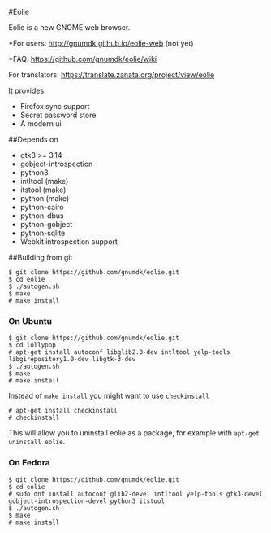 #Eolie


Eolie is a new GNOME web browser.


*For users: http://gnumdk.github.io/eolie-web (not yet)

*FAQ: https://github.com/gnumdk/eolie/wiki

For translators: https://translate.zanata.org/project/view/eolie

It provides:
- Firefox sync support
- Secret password store
- A modern ui

##Depends on
- gtk3 >= 3.14
- gobject-introspection
- python3
- intltool (make)
- itstool (make)
- python (make)
- python-cairo
- python-dbus
- python-gobject
- python-sqlite
- Webkit introspection support

##Building from git
```
$ git clone https://github.com/gnumdk/eolie.git
$ cd eolie
$ ./autogen.sh
$ make
# make install
```

### On Ubuntu
```
$ git clone https://github.com/gnumdk/eolie.git
$ cd lollypop
# apt-get install autoconf libglib2.0-dev intltool yelp-tools libgirepository1.0-dev libgtk-3-dev
$ ./autogen.sh
$ make
# make install
```

Instead of `make install` you might want to use `checkinstall`
```
# apt-get install checkinstall
# checkinstall
```
This will allow you to uninstall eolie as a package, for example with `apt-get uninstall eolie`.

### On Fedora
```
$ git clone https://github.com/gnumdk/eolie.git
$ cd eolie
# sudo dnf install autoconf glib2-devel intltool yelp-tools gtk3-devel gobject-introspection-devel python3 itstool
$ ./autogen.sh
$ make
# make install
```


